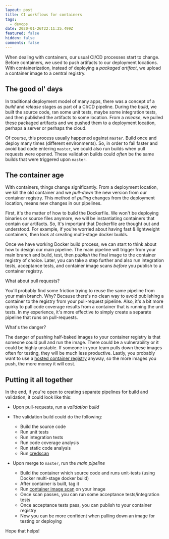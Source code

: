 ```yaml
---
layout: post
title: CI workflows for containers
tags:
  - devops
date: 2020-01-26T22:11:25.499Z
featured: false
hidden: false
comments: false
---
```

When dealing with containers, our usual CI/CD processes start to change. Before containers, we used to push artifacts to our deployment locations. With containerization, instead of deploying a *packaged artifact*, we upload a container image to a central registry.

<!--more-->

## The good ol' days

In traditional deployment model of many apps, there was a concept of a *build* and *release* stages as part of a CI/CD pipeline. During the *build*, we built the source code, ran some unit tests, maybe some integration tests, and then published the artifacts to some location. From a *release*, we pulled these packaged artifacts and we pushed them to a deployment location, perhaps a server or perhaps the cloud.

Of course, this process usually happened against `master`. Build once and deploy many times (different environments). So, in order to fail faster and avoid bad code entering `master`, we could also run builds when pull requests were opened. These validation builds could _often_ be the same builds that were triggered upon `master`.

## The container age

With containers, things change significantly. From a deployment location, we kill the old container and we *pull-down* the new version from our container registry. This method of *pulling* changes from the deployment location, means new changes in our pipelines.

First, it's the matter of how to build the Dockerfile. We won't be deploying binaries or source files anymore, we will be instantiating containers that contain our artifacts. So, It's important that Dockerfile are thought out and understood. For example, if you're worried about having fast & lightweight containers, then look at creating multi-stage docker builds.

Once we have working Docker build process, we can start to think about how to design our main pipeline. The main pipeline will trigger from your main branch and build, test, then *publish* the final image to the container registry of choice. Later, you can take a step further and also run integration tests, acceptance tests, and container image scans *before* you publish to a container registry.

What about pull requests?

You'll probably find some friction trying to reuse the same pipeline from your main branch. Why? Because there's no clean way to avoid publishing a container to the registry from your pull-request pipeline. Also, it's a bit more quirky to pull code coverage results from a container that is running the unit tests. In my experience, it's more effective to simply create a separate pipeline that runs on pull-requests.

What's the danger? 

The danger of pushing half-baked images to your container registry is that someone could pull and run the image. There could be a vulnerability or it could be highly unstable. If someone in your team pulls down these images often for testing, they will be much less productive. Lastly, you probably want to use a [hosted container registry](https://azure.microsoft.com/en-us/services/container-registry/) anyway, so the more images you push, the more money it will cost.

## Putting it all together

In the end, if you're open to creating separate pipelines for build and validation, it could look like this:

* Upon pull-requests, run a *validation build* 
* The validation build could do the following: 

  * Build the source code
  * Run unit tests
  * Run integration tests
  * Run code coverage analysis
  * Run static code analysis
  * Run [credscan](https://secdevtools.azurewebsites.net/helpcredscan.html)
* Upon merge to `master`, run the *main pipeline*

  * Build the container which source code and runs unit-tests (using Docker multi-stage docker build)
  * After container is built, tag it
  * Run [container image scan](https://www.aquasec.com/integrations/) on your image
  * Once scan passes, you can run some acceptance tests/integration tests
  * Once acceptance tests pass, you can publish to your container registry
  * Now you can be more confident when pulling down an image for testing or deploying

Hope that helps!
